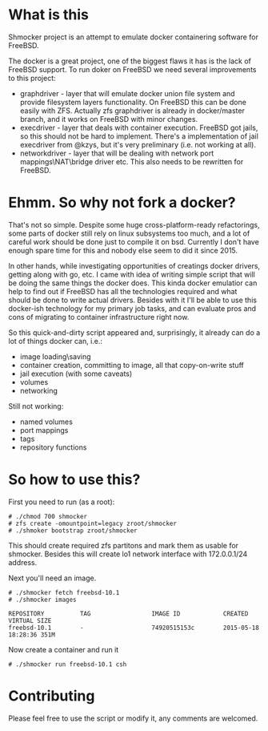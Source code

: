 # What is this
Shmocker project is an attempt to emulate docker containering software for FreeBSD.

The docker is a great project, one of the biggest flaws it has is the lack of FreeBSD support. To run doker on FreeBSD we need several improvements to this project:

* graphdriver - layer that will emulate docker union file system and provide filesystem layers functionality. On FreeBSD this can be done easily with ZFS. Actually zfs graphdriver is already in docker/master branch, and it works on FreeBSD with minor changes.
* execdriver - layer that deals with container execution. FreeBSD got jails, so this should not be hard to implement. There's a implementation of jail execdriver from @kzys, but it's very preliminary (i.e. not working at all).
* networkdriver - layer that will be dealing with network port mappings\NAT\bridge driver etc. This also needs to be rewritten for FreeBSD.

# Ehmm. So why not fork a docker?

That's not so simple. Despite some huge cross-platform-ready refactorings, some parts of docker still rely on linux subsystems too much, and a lot of careful work should be done just to compile it on bsd. Currently I don't have enough spare time for this and nobody else seem to did it since 2015.

In other hands, while investigating opportunities of creatings docker drivers, getting along with go, etc. I came with idea of writing simple script that will be doing the same things the docker does. This kinda docker emulatior can help to find out if FreeBSD has all the technologies required and what should be done to write actual drivers. Besides with it I'll be able to use this docker-ish technology for my primary job tasks, and can evaluate pros and cons of migrating to container infrastructure right now.

So this quick-and-dirty script appeared and, surprisingly, it already can do a lot of things docker can, i.e.:

* image loading\saving
* container creation, committing to image, all that copy-on-write stuff
* jail execution (with some caveats)
* volumes
* networking

Still not working:
* named volumes
* port mappings
* tags
* repository functions

# So how to use this?
First you need to run (as a root):

    # ./chmod 700 shmocker
    # zfs create -omountpoint=legacy zroot/shmocker
    # ./shmoker bootstrap zroot/shmocker

This should create required zfs partitons and mark them as usable for shmocker. Besides this will create lo1 network interface with 172.0.0.1/24 address.

Next you'll need an image.

    # ./shmocker fetch freebsd-10.1
    # ./shmocker images

    REPOSITORY          TAG                 IMAGE ID            CREATED             VIRTUAL SIZE
    freebsd-10.1        -                   74920515153c        2015-05-18 18:28:36 351M

Now create a container and run it

    # ./shmocker run freebsd-10.1 csh

# Contributing

Please feel free to use the script or modify it, any comments are welcomed.
